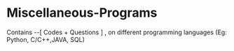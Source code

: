 # Miscellaneous-Programs
Contains --[ Codes + Questions ] , on different programming languages (Eg: Python, C/C++,JAVA, SQL)
